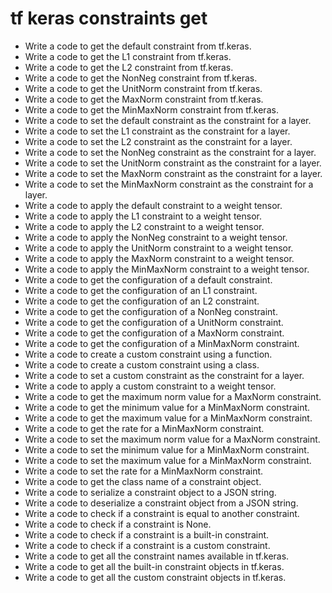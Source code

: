 # tf keras constraints get

- Write a code to get the default constraint from tf.keras.
- Write a code to get the L1 constraint from tf.keras.
- Write a code to get the L2 constraint from tf.keras.
- Write a code to get the NonNeg constraint from tf.keras.
- Write a code to get the UnitNorm constraint from tf.keras.
- Write a code to get the MaxNorm constraint from tf.keras.
- Write a code to get the MinMaxNorm constraint from tf.keras.
- Write a code to set the default constraint as the constraint for a layer.
- Write a code to set the L1 constraint as the constraint for a layer.
- Write a code to set the L2 constraint as the constraint for a layer.
- Write a code to set the NonNeg constraint as the constraint for a layer.
- Write a code to set the UnitNorm constraint as the constraint for a layer.
- Write a code to set the MaxNorm constraint as the constraint for a layer.
- Write a code to set the MinMaxNorm constraint as the constraint for a layer.
- Write a code to apply the default constraint to a weight tensor.
- Write a code to apply the L1 constraint to a weight tensor.
- Write a code to apply the L2 constraint to a weight tensor.
- Write a code to apply the NonNeg constraint to a weight tensor.
- Write a code to apply the UnitNorm constraint to a weight tensor.
- Write a code to apply the MaxNorm constraint to a weight tensor.
- Write a code to apply the MinMaxNorm constraint to a weight tensor.
- Write a code to get the configuration of a default constraint.
- Write a code to get the configuration of an L1 constraint.
- Write a code to get the configuration of an L2 constraint.
- Write a code to get the configuration of a NonNeg constraint.
- Write a code to get the configuration of a UnitNorm constraint.
- Write a code to get the configuration of a MaxNorm constraint.
- Write a code to get the configuration of a MinMaxNorm constraint.
- Write a code to create a custom constraint using a function.
- Write a code to create a custom constraint using a class.
- Write a code to set a custom constraint as the constraint for a layer.
- Write a code to apply a custom constraint to a weight tensor.
- Write a code to get the maximum norm value for a MaxNorm constraint.
- Write a code to get the minimum value for a MinMaxNorm constraint.
- Write a code to get the maximum value for a MinMaxNorm constraint.
- Write a code to get the rate for a MinMaxNorm constraint.
- Write a code to set the maximum norm value for a MaxNorm constraint.
- Write a code to set the minimum value for a MinMaxNorm constraint.
- Write a code to set the maximum value for a MinMaxNorm constraint.
- Write a code to set the rate for a MinMaxNorm constraint.
- Write a code to get the class name of a constraint object.
- Write a code to serialize a constraint object to a JSON string.
- Write a code to deserialize a constraint object from a JSON string.
- Write a code to check if a constraint is equal to another constraint.
- Write a code to check if a constraint is None.
- Write a code to check if a constraint is a built-in constraint.
- Write a code to check if a constraint is a custom constraint.
- Write a code to get all the constraint names available in tf.keras.
- Write a code to get all the built-in constraint objects in tf.keras.
- Write a code to get all the custom constraint objects in tf.keras.